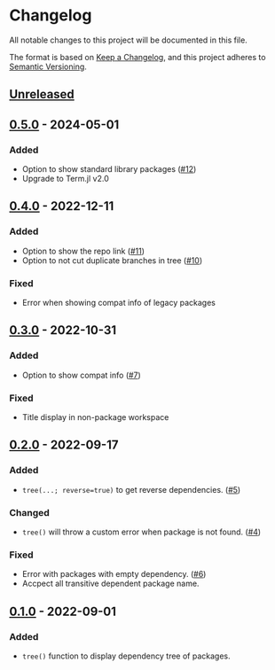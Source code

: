 # Changelog

All notable changes to this project will be documented in this file.

The format is based on [Keep a Changelog](https://keepachangelog.com/en/1.0.0/),
and this project adheres to [Semantic Versioning](https://semver.org/spec/v2.0.0.html).

## [Unreleased]

## [0.5.0] - 2024-05-01

### Added

- Option to show standard library packages ([#12])
- Upgrade to Term.jl v2.0

## [0.4.0] - 2022-12-11

### Added

- Option to show the repo link ([#11])
- Option to not cut duplicate branches in tree ([#10])

### Fixed

- Error when showing compat info of legacy packages

## [0.3.0] - 2022-10-31

### Added

- Option to show compat info ([#7])

### Fixed

- Title display in non-package workspace

## [0.2.0] - 2022-09-17

### Added

- `tree(...; reverse=true)` to get reverse dependencies. ([#5])

### Changed

- `tree()` will throw a custom error when package is not found. ([#4])

### Fixed

- Error with packages with empty dependency. ([#6])
- Accpect all transitive dependent package name.

## [0.1.0] - 2022-09-01

### Added

- `tree()` function to display dependency tree of packages.

[Unreleased]: https://github.com/peng1999/PkgDependency.jl/compare/v0.5.0...HEAD
[0.5.0]: https://github.com/peng1999/PkgDependency.jl/releases/tag/v0.5.0
[0.4.0]: https://github.com/peng1999/PkgDependency.jl/releases/tag/v0.4.0
[0.3.0]: https://github.com/peng1999/PkgDependency.jl/releases/tag/v0.3.0
[0.2.0]: https://github.com/peng1999/PkgDependency.jl/releases/tag/v0.2.0
[0.1.0]: https://github.com/peng1999/PkgDependency.jl/releases/tag/v0.1.0

[#4]: https://github.com/peng1999/PkgDependency.jl/issues/4
[#5]: https://github.com/peng1999/PkgDependency.jl/issues/5
[#6]: https://github.com/peng1999/PkgDependency.jl/issues/6
[#7]: https://github.com/peng1999/PkgDependency.jl/issues/7
[#10]: https://github.com/peng1999/PkgDependency.jl/issues/10
[#11]: https://github.com/peng1999/PkgDependency.jl/issues/11
[#12]: https://github.com/peng1999/PkgDependency.jl/issues/12

